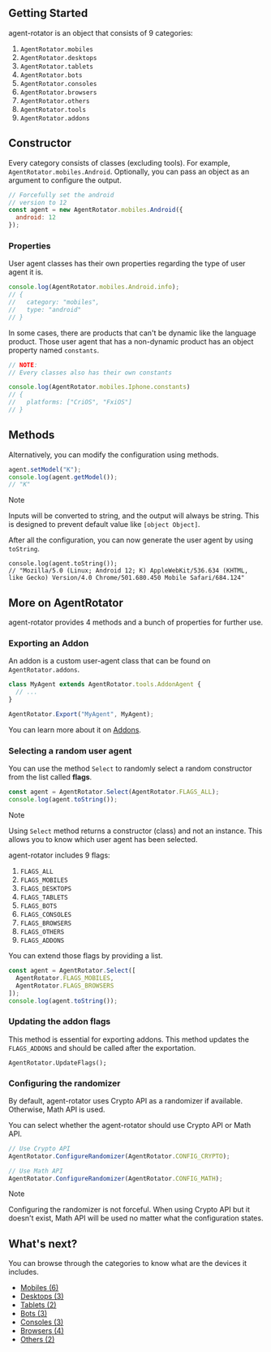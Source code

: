 ## Getting Started

agent-rotator is an object that consists of 9 categories:

1. `AgentRotator.mobiles`
2. `AgentRotator.desktops`
3. `AgentRotator.tablets`
4. `AgentRotator.bots`
5. `AgentRotator.consoles`
6. `AgentRotator.browsers`
7. `AgentRotator.others`
8. `AgentRotator.tools`
9. `AgentRotator.addons`

## Constructor

Every category consists of classes (excluding tools). For example, `AgentRotator.mobiles.Android`. Optionally, you can pass an object as an argument to configure the output.

```javascript
// Forcefully set the android
// version to 12
const agent = new AgentRotator.mobiles.Android({
  android: 12
});
```

### Properties
User agent classes has their own properties regarding the type of user agent it is.

```javascript
console.log(AgentRotator.mobiles.Android.info);
// {
//   category: "mobiles",
//   type: "android"
// }
```

In some cases, there are products that can't be dynamic like the language product. Those user agent that has a non-dynamic product has an object property named `constants`.

```javascript
// NOTE:
// Every classes also has their own constants

console.log(AgentRotator.mobiles.Iphone.constants)
// {
//   platforms: ["CriOS", "FxiOS"]
// }
```

## Methods

Alternatively, you can modify the configuration using methods.

```javascript
agent.setModel("K");
console.log(agent.getModel());
// "K"
```

> [!NOTE]
> Inputs will be converted to string, and the output will always be string. This is designed to prevent default value like `[object Object]`.

After all the configuration, you can now generate the user agent by using `toString`.

```
console.log(agent.toString());
// "Mozilla/5.0 (Linux; Android 12; K) AppleWebKit/536.634 (KHTML, like Gecko) Version/4.0 Chrome/501.680.450 Mobile Safari/684.124"
```

## More on AgentRotator

agent-rotator provides 4 methods and a bunch of properties for further use.

### Exporting an Addon

An addon is a custom user-agent class that can be found on `AgentRotator.addons`.

```javascript
class MyAgent extends AgentRotator.tools.AddonAgent {
  // ...
}

AgentRotator.Export("MyAgent", MyAgent);
```

You can learn more about it on [Addons](addons.md).

### Selecting a random user agent

You can use the method `Select` to randomly select a random constructor from the list called **flags**.

```javascript
const agent = AgentRotator.Select(AgentRotator.FLAGS_ALL);
console.log(agent.toString());
```

> [!NOTE]
> Using `Select` method returns a constructor (class) and not an instance. This allows you to know which user agent has been selected.

agent-rotator includes 9 flags:
1. `FLAGS_ALL`
2. `FLAGS_MOBILES`
3. `FLAGS_DESKTOPS`
4. `FLAGS_TABLETS`
5. `FLAGS_BOTS`
6. `FLAGS_CONSOLES`
7. `FLAGS_BROWSERS`
8. `FLAGS_OTHERS`
9. `FLAGS_ADDONS`

You can extend those flags by providing a list.

```javascript
const agent = AgentRotator.Select([
  AgentRotator.FLAGS_MOBILES,
  AgentRotator.FLAGS_BROWSERS
]);
console.log(agent.toString());
```

### Updating the addon flags

This method is essential for exporting addons. This method updates the `FLAGS_ADDONS` and should be called after the exportation.

```
AgentRotator.UpdateFlags();
```

### Configuring the randomizer

By default, agent-rotator uses Crypto API as a randomizer if available. Otherwise, Math API is used.

You can select whether the agent-rotator should use Crypto API or Math API.

```javascript
// Use Crypto API
AgentRotator.ConfigureRandomizer(AgentRotator.CONFIG_CRYPTO);

// Use Math API
AgentRotator.ConfigureRandomizer(AgentRotator.CONFIG_MATH);
```

> [!NOTE]
> Configuring the randomizer is not forceful. When using Crypto API but it doesn't exist, Math API will be used no matter what the configuration states.

## What's next?

You can browse through the categories to know what are the devices it includes.

- [Mobiles (6)](mobiles.md)
- [Desktops (3)](desktops.md)
- [Tablets (2)](desktops.md)
- [Bots (3)](bots.md)
- [Consoles (3)](consoles.md)
- [Browsers (4)](browsers.md)
- [Others (2)](others.md)
